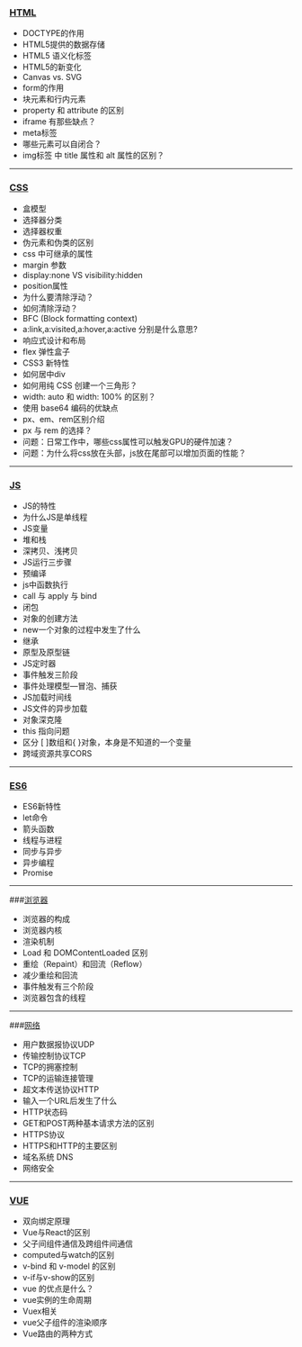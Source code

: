 ### [HTML](https://github.com/piaopu/Interview-preparation/blob/master/HTML%E7%9F%A5%E8%AF%86%E7%82%B9.md)
- DOCTYPE的作用
- HTML5提供的数据存储
- HTML5 语义化标签
- HTML5的新变化
- Canvas vs. SVG
- form的作用
- 块元素和行内元素
- property 和 attribute 的区别
- iframe 有那些缺点？
- meta标签
- 哪些元素可以自闭合？
- img标签 中 title 属性和 alt 属性的区别？



------------



### [CSS](https://github.com/piaopu/Interview-preparation/blob/master/CSS%E7%9F%A5%E8%AF%86%E7%82%B9.md)
- 盒模型
- 选择器分类
- 选择器权重
- 伪元素和伪类的区别
- css 中可继承的属性
- margin 参数
- display:none VS visibility:hidden
- position属性
- 为什么要清除浮动？
- 如何清除浮动？
- BFC (Block formatting context)
- a:link,a:visited,a:hover,a:active 分别是什么意思?
- 响应式设计和布局
- flex 弹性盒子
- CSS3 新特性
- 如何居中div
- 如何用纯 CSS 创建一个三角形？
- width: auto 和 width: 100% 的区别？
- 使用 base64 编码的优缺点
- px、em、rem区别介绍
- px 与 rem 的选择？
- 问题：日常工作中，哪些css属性可以触发GPU的硬件加速？
- 问题：为什么将css放在头部，js放在尾部可以增加页面的性能？


------------



### [JS](https://github.com/piaopu/Interview-preparation/blob/master/JS%E7%9F%A5%E8%AF%86%E7%82%B9.md)
- JS的特性
- 为什么JS是单线程
- JS变量
- 堆和栈
- 深拷贝、浅拷贝
- JS运行三步骤
- 预编译
- js中函数执行
- call 与 apply 与 bind
- 闭包
- 对象的创建方法
- new一个对象的过程中发生了什么
- 继承
- 原型及原型链
- JS定时器
- 事件触发三阶段
- 事件处理模型—冒泡、捕获
- JS加载时间线
- JS文件的异步加载
- 对象深克隆
- this 指向问题
- 区分 [ ]数组和{ }对象，本身是不知道的一个变量
- 跨域资源共享CORS


------------



### [ES6](https://github.com/piaopu/Interview-preparation/blob/master/ES6%E7%9F%A5%E8%AF%86%E7%82%B9.md)
- ES6新特性
- let命令
- 箭头函数
- 线程与进程
- 同步与异步
- 异步编程
- Promise


------------



###[浏览器](https://github.com/piaopu/Interview-preparation/blob/master/%E6%B5%8F%E8%A7%88%E5%99%A8%E7%9F%A5%E8%AF%86%E7%82%B9.md)
- 浏览器的构成
- 浏览器内核
- 渲染机制
- Load 和 DOMContentLoaded 区别
- 重绘（Repaint）和回流（Reflow）
- 减少重绘和回流
- 事件触发有三个阶段
- 浏览器包含的线程


------------




###[网络](https://github.com/piaopu/Interview-preparation/blob/master/%E7%BD%91%E7%BB%9C%E7%9F%A5%E8%AF%86%E7%82%B9.md)
- 用户数据报协议UDP
- 传输控制协议TCP
- TCP的拥塞控制
- TCP的运输连接管理
- 超文本传送协议HTTP
- 输入一个URL后发生了什么
- HTTP状态码
- GET和POST两种基本请求方法的区别
- HTTPS协议
- HTTPS和HTTP的主要区别
- 域名系统 DNS
- 网络安全


------------



### [VUE](https://github.com/piaopu/Interview-preparation/blob/master/VUE%E7%9F%A5%E8%AF%86%E7%82%B9.md)
- 双向绑定原理
- Vue与React的区别
- 父子间组件通信及跨组件间通信
- computed与watch的区别
- v-bind 和 v-model 的区别
- v-if与v-show的区别
- vue 的优点是什么？
- vue实例的生命周期
- Vuex相关
- vue父子组件的渲染顺序
- Vue路由的两种方式



